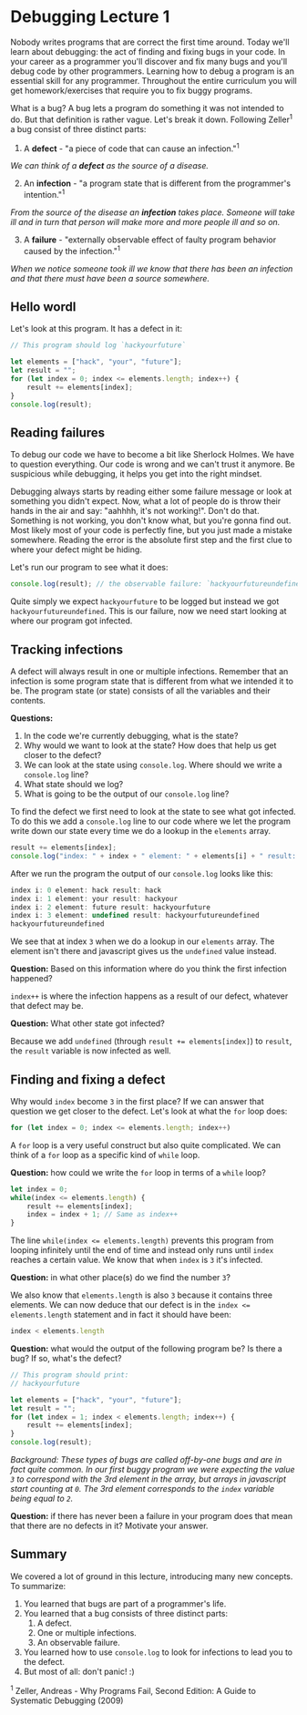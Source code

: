 # Debugging Lecture 1

Nobody writes programs that are correct the first time around. Today we'll learn
about debugging: the act of finding and fixing bugs in your code. In your career
as a programmer you'll discover and fix many bugs and you'll debug code by other
programmers. Learning how to debug a program is an essential skill for any
programmer. Throughout the entire curriculum you will get homework/exercises
that require you to fix buggy programs.

What is a bug? A bug lets a program do something it was not intended to do. But
that definition is rather vague. Let's break it down. Following
Zeller<sup>1</sup> a bug consist of three distinct parts:

1. A **defect** - "a piece of code that can cause an infection."<sup>1</sup>

*We can think of a **defect** as the source of a disease.*

2. An **infection** - "a program state that is different from the programmer's
intention."<sup>1</sup>

*From the source of the disease an **infection** takes place. Someone will take 
ill and in turn that person will make more and more people ill and so on.*

3. A **failure** - "externally observable effect of faulty program behavior
caused by the infection."<sup>1</sup>

*When we notice someone took ill we know that there has been an infection and
that there must have been a source somewhere.*

## Hello wordl

Let's look at this program. It has a defect in it:

```js
// This program should log `hackyourfuture`

let elements = ["hack", "your", "future"];
let result = "";
for (let index = 0; index <= elements.length; index++) {
    result += elements[index];
}
console.log(result);
```

## Reading failures

To debug our code we have to become a bit like Sherlock Holmes. We have to
question everything. Our code is wrong and we can't trust it anymore. Be
suspicious while debugging, it helps you get into the right mindset.

Debugging always starts by reading either some failure message or look at
something you didn't expect. Now, what a lot of people do is throw their hands
in the air and say: "aahhhh, it's not working!". Don't do that. Something is not
working, you don't know what, but you're gonna find out. Most likely most of
your code is perfectly fine, but you just made a mistake somewhere. Reading the
error is the absolute first step and the first clue to where your defect might
be hiding.

Let's run our program to see what it does:

```js
console.log(result); // the observable failure: `hackyourfutureundefined`
```

Quite simply we expect `hackyourfuture` to be logged but instead we got
`hackyourfutureundefined`. This is our failure, now we need start looking
at where our program got infected.

## Tracking infections

A defect will always result in one or multiple infections. Remember that an
infection is some program state that is different from what we intended it to
be. The program state (or state) consists of all the variables and
their contents. 

**Questions:**
1. In the code we're currently debugging, what is the state?
2. Why would we want to look at the state? How does that help us get closer to
   the defect?
3. We can look at the state using `console.log`. Where should we write a
   `console.log` line?
4. What state should we log?
5. What is going to be the output of our `console.log` line?

To find the defect we first need to look at the state to see what got infected.
To do this we add a `console.log` line to our code where we let the program
write down our state every time we do a lookup in the `elements` array.

```js
result += elements[index];
console.log("index: " + index + " element: " + elements[i] + " result: " + result);
```

After we run the program the output of our `console.log` looks like this:

```js
index i: 0 element: hack result: hack
index i: 1 element: your result: hackyour
index i: 2 element: future result: hackyourfuture
index i: 3 element: undefined result: hackyourfutureundefined
hackyourfutureundefined
```

We see that at index `3` when we do a lookup in our `elements` array. The
element isn't there and javascript gives us the `undefined` value instead. 

**Question:** Based on this information where do you think the first infection
happened?

`index++` is where the infection happens as a result of our defect, whatever
that defect may be.

**Question:** What other state got infected?

Because we add `undefined` (through `result += elements[index]`) to `result`,
the `result` variable is now infected as well.

## Finding and fixing a defect

Why would `index` become `3` in the first place? If we can answer that question
we get closer to the defect. Let's look at what the `for` loop does:

```js
for (let index = 0; index <= elements.length; index++)
```

A `for` loop is a very useful construct but also quite complicated. We can think
of a `for` loop as a specific kind of `while` loop.

**Question:** how could we write the `for` loop in terms of a `while` loop?

```js
let index = 0;
while(index <= elements.length) {
    result += elements[index];
    index = index + 1; // Same as index++
}
```

The line `while(index <= elements.length)` prevents this program from looping
infinitely until the end of time and instead only runs until `index` reaches a
certain value. We know that when `index` is `3` it's infected. 

**Question:** in what other place(s) do we find the number `3`?

We also know that `elements.length` is also `3` because it contains three
elements. We can now deduce that our defect is in the `index <= elements.length`
statement and in fact it should have been:

```js
index < elements.length
```

**Question:** what would the output of the following program be? Is there a bug?
If so, what's the defect?

```js
// This program should print:
// hackyourfuture

let elements = ["hack", "your", "future"];
let result = "";
for (let index = 1; index < elements.length; index++) {
    result += elements[index];
}
console.log(result);
```

*Background: These types of bugs are called off-by-one bugs and are in fact
quite common. In our first buggy program we were expecting the value `3` to
correspond with the 3rd element in the array, but arrays in javascript start
counting at `0`. The 3rd element corresponds to the `index` variable being equal
to `2`.*

**Question:** if there has never been a failure in your program does that mean
that there are no defects in it? Motivate your answer.

## Summary

We covered a lot of ground in this lecture, introducing many new concepts. To
summarize:

1. You learned that bugs are part of a programmer's life.
2. You learned that a bug consists of three distinct parts:
    1. A defect.
    2. One or multiple infections.
    3. An observable failure.
3. You learned how to use `console.log` to look for infections to lead you to
   the defect.
4. But most of all: don't panic! :)

<sup>1</sup> Zeller, Andreas - Why Programs Fail, Second Edition: A Guide to
Systematic Debugging (2009)
